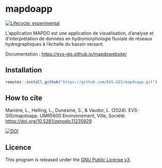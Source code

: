 
<!-- README.md is generated from README.Rmd. Please edit that file -->

# mapdoapp

<!-- badges: start -->

[![Lifecycle:
experimental](https://img.shields.io/badge/lifecycle-stable-green.svg)](https://lifecycle.r-lib.org/articles/stages.html#stable)
<!-- badges: end -->

L’application MAPDO est une application de visualisation, d’analyse et
d’interprétation de données en hydromorphologie fluviale de réseaux
hydrographiques à l’échelle du bassin versant.

Documentation : https://evs-gis.github.io/mapdowebsite/

## Installation

``` r
remotes::install_github("https://github.com/EVS-GIS/mapdoapp.git")
```

## How to cite

Manière, L., Helling, L., Dunesme, S., & Vaudor, L. (2024). EVS-GIS/mapdoapp. UMR5600 Environnement, Ville, Société. https://doi.org/10.5281/zenodo.11235929

[![DOI](https://zenodo.org/badge/DOI/10.5281/zenodo.11235928.svg)](https://doi.org/10.5281/zenodo.11235928)

## Licence

This program is released under the [GNU Public License
v3](https://github.com/EVS-GIS/mapdoapp/blob/main/LICENSE).
